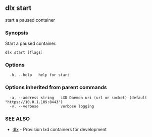 ## dlx start

start a paused container

### Synopsis

Start a paused container.

```
dlx start [flags]
```

### Options

```
  -h, --help   help for start
```

### Options inherited from parent commands

```
  -a, --address string   LXD Daemon uri (url or socket) (default "https://10.0.1.109:8443")
  -v, --verbose          verbose logging
```

### SEE ALSO

* [dlx](/docs/cmd/dlx)	 - Provision lxd containers for development

